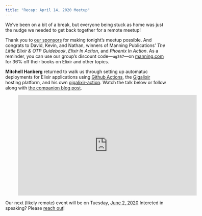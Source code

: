 ```yaml
---
title: "Recap: April 14, 2020 Meetup"
---
```


We’ve been on a bit of a break, but everyone being stuck as home was just the nudge we needed to get back together for a remote meetup!

Thank you to [our sponsors](https://www.meetup.com/indyelixir/sponsors/) for making tonight’s meetup possible. And congrats to David, Kevin, and Nathan, winners of Manning Publications’ *The Little Elixir &amp; OTP Guidebook*, *Elixir In Action*, and *Phoenix In Action*. As a reminder, you can use our group’s discount code—`ug367`—on [manning.com](https://www.manning.com/) for 36% off their books on Elixir and other topics.

**Mitchell Hanberg** returned to walk us through setting up automatuc deployments for Elixir applications using [Github Actions](https://github.com/features/actions), the [Gigalixir](https://www.gigalixir.com/) hosting platform, and his own [gigalixir-action](https://github.com/mhanberg/gigalixir-action). Watch the talk below or follow along with [the companion blog post](https://www.mitchellhanberg.com/ci-cd-with-phoenix-github-actions-and-gigalixir/).

<figure>
  <div class="FlexVideo">
    <iframe width="560" height="315" src="https://www.youtube.com/embed/jJ9qnr1UZCY" frameborder="0" allowfullscreen></iframe>
  </div>
</figure>

Our next (likely remote) event will be on Tuesday, [June 2, 2020](https://www.meetup.com/indyelixir/events/270176001/) Intereted in speaking? Please [reach out](mailto:hellostevegrossi+indyelixir@gmail.org)!
